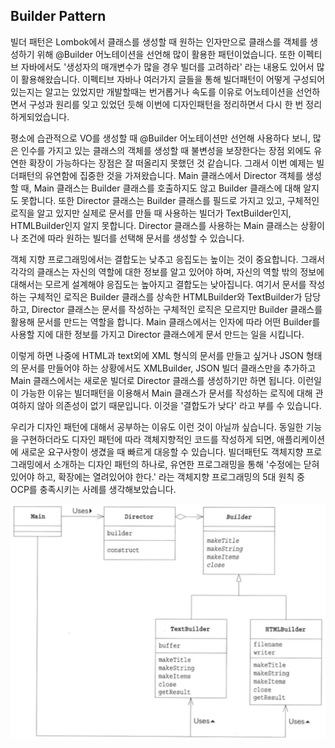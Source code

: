 ## Builder Pattern ##
빌더 패턴은 Lombok에서 클래스를 생성할 때 원하는 인자만으로 클래스를 객체를 생성하기 위해 @Builder 어노테이션을 선언해 많이 활용한 패턴이었습니다.
또한 이펙티브 자바에서도 '생성자의 매개변수가 많을 경우 빌더를 고려하라' 라는 내용도 있어서 많이 활용해왔습니다.
이펙티브 자바나 여러가지 글들을 통해 빌더패턴이 어떻게 구성되어 있는지는 알고는 있었지만 개발할때는 번거롭거나 속도를 이유로 어노테이션을 선언하면서 구성과 원리를 잊고 있었던 듯해 이번에 디자인패턴을 정리하면서 다시 한 번 정리하게되었습니다.

평소에 습관적으로 VO를 생성할 때 @Builder 어노테이션만 선언해 사용하다 보니, 많은 인수를 가지고 있는 클래스의 객체를 생성할 때 불변성을 보장한다는 장점 외에도 유연한 확장이 가능하다는 장점은 잘 떠올리지 못했던 것 같습니다.
그래서 이번 예제는 빌더패턴의 유연함에 집중한 것을 가져왔습니다.
Main 클래스에서 Director 객체를 생성할 때, Main 클래스는 Builder 클래스를 호출하지도 않고 Builder 클래스에 대해 알지도 못합니다.
또한 Director 클래스는 Builder 클래스를 필드로 가지고 있고, 구체적인 로직을 알고 있지만 실제로 문서를 만들 때 사용하는 빌더가 TextBuilder인지, HTMLBuilder인지 알지 못합니다.
Director 클래스를 사용하는 Main 클래스는 상황이나 조건에 따라 원하는 빌더를 선택해 문서를 생성할 수 있습니다.

객체 지향 프로그래밍에서는 결합도는 낮추고 응집도는 높이는 것이 중요합니다.
그래서 각각의 클래스는 자신의 역할에 대한 정보를 알고 있어야 하며, 자신의 역할 밖의 정보에 대해서는 모르게 설계해야 응집도는 높아지고 결합도는 낮아집니다.
여기서 문서를 작성하는 구체적인 로직은 Builder 클래스를 상속한 HTMLBuilder와 TextBuilder가 담당하고, Director 클래스는 문서를 작성하는 구체적인 로직은 모르지만 Builder 클래스를 활용해 문서를 만드는 역할을 합니다.
Main 클래스에서는 인자에 따라 어떤 Builder를 사용할 지에 대한 정보를 가지고 Director 클래스에게 문서 만드는 일을 시킵니다.

이렇게 하면 나중에 HTML과 text외에 XML 형식의 문서를 만들고 싶거나 JSON 형태의 문서를 만들어야 하는 상황에서도 XMLBuilder, JSON 빌더 클래스만을 추가하고 Main 클래스에서는 새로운 빌더로 Director 클래스를 생성하기만 하면 됩니다.
이런일이 가능한 이유는 빌더패턴을 이용해서 Main 클래스가 문서를 작성하는 로직에 대해 관여하지 않아 의존성이 없기 때문입니다.
이것을 '결합도가 낮다' 라고 부를 수 있습니다.

우리가 디자인 패턴에 대해서 공부하는 이유도 이런 것이 아닐까 싶습니다.
동일한 기능을 구현하더라도 디자인 패턴에 따라 객체지향적인 코드를 작성하게 되면, 애플리케이션에 새로운 요구사항이 생겼을 때 빠르게 대응할 수 있습니다.
빌더패턴도 객체지향 프로그래밍에서 소개하는 디자인 패턴의 하나로, 유연한 프로그래밍을 통해 '수정에는 닫혀있어야 하고, 확장에는 열려있어야 한다.' 라는 객체지향 프로그래밍의 5대 원칙 중 OCP를 충족시키는 사례를 생각해보았습니다.

![img.png](img.png)

